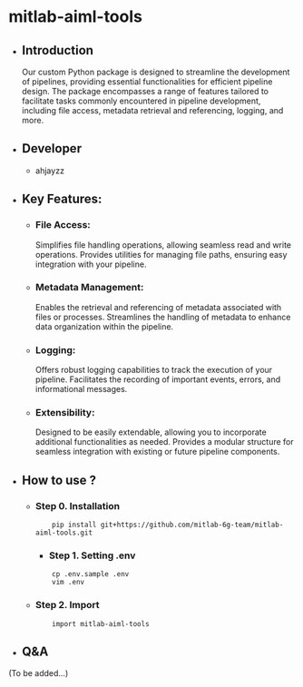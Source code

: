 # mitlab-aiml-tools

- ## Introduction
    Our custom Python package is designed to streamline the development of pipelines, providing essential functionalities for efficient pipeline design. The package encompasses a range of features tailored to facilitate tasks commonly encountered in pipeline development, including file access, metadata retrieval and referencing, logging, and more.

- ## Developer
  - ahjayzz

- ## Key Features:

  - ### File Access:
    Simplifies file handling operations, allowing seamless read and write operations.
    Provides utilities for managing file paths, ensuring easy integration with your pipeline.
    
  - ### Metadata Management:
    Enables the retrieval and referencing of metadata associated with files or processes. 
    Streamlines the handling of metadata to enhance data organization within the pipeline.
    
  - ### Logging:
    Offers robust logging capabilities to track the execution of your pipeline.
    Facilitates the recording of important events, errors, and informational messages.
    
  - ### Extensibility:
    Designed to be easily extendable, allowing you to incorporate additional functionalities as needed.
    Provides a modular structure for seamless integration with existing or future pipeline components.

- ## How to use ?
  - ### Step 0. Installation

    ```bash=
        pip install git+https://github.com/mitlab-6g-team/mitlab-aiml-tools.git
    ```

    - ### Step 1. Setting .env

    ```bash=
        cp .env.sample .env
        vim .env
    ```

  - ### Step 2. Import

    ```python=
        import mitlab-aiml-tools
    ```

- ## Q&A
(To be added...)